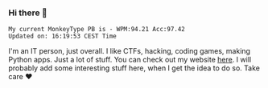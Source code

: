 ### Hi there 👋
<!-- PB START -->
```
My current MonkeyType PB is - WPM:94.21 Acc:97.42
Updated on: 16:19:53 CEST Time
```
<!-- PB END -->
I'm an IT person, just overall. I like CTFs, hacking, coding games, making Python apps. Just a lot of stuff.
You can check out my website [here](https://skill3472.github.io/).
I will probably add some interesting stuff here, when I get the idea to do so. Take care ❤️
